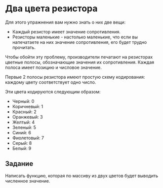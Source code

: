 # Два цвета резистора

Для этого упражнения вам нужно знать о них две вещи:

- Каждый резистор имеет значение сопротивления.
- Резисторы маленькие - настолько маленькие, что если вы напечатаете на них значение сопротивления, его будет трудно прочитать.

Чтобы обойти эту проблему, производители печатают на резисторах цветные полосы, обозначающие значения их сопротивления. Каждая полоса имеет позицию и числовое значение.

Первые 2 полосы резистора имеют простую схему кодирования: каждому цвету соответствует одно число.

Эти цвета кодируются следующим образом:

- Черный: 0
- Коричневый: 1
- Красный: 2
- Оранжевый: 3
- Желтый: 4
- Зеленый: 5
- Синий: 6
- Фиолетовый: 7
- Серый: 8
- Белый: 9

## Задание

Написать функцию, которая по массиву из двух цветов будет выводить численное значение.
